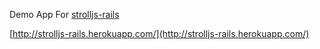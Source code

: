 Demo App For [strolljs-rails](https://github.com/gemathon-warriors/strolljs-rails)

[http://strolljs-rails.herokuapp.com/](http://strolljs-rails.herokuapp.com/)
